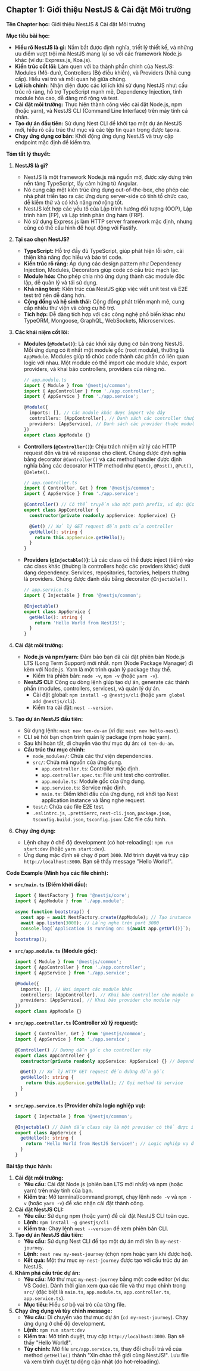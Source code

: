 ## Chapter 1: Giới thiệu NestJS & Cài đặt Môi trường

**Tên Chapter học:** Giới thiệu NestJS & Cài đặt Môi trường

**Mục tiêu bài học:**

* **Hiểu rõ NestJS là gì:** Nắm bắt được định nghĩa, triết lý thiết kế, và những ưu điểm vượt trội mà NestJS mang lại so với các framework Node.js khác (ví dụ: Express.js, Koa.js).
* **Kiến trúc cốt lõi:** Làm quen với ba thành phần chính của NestJS: Modules (Mô-đun), Controllers (Bộ điều khiển), và Providers (Nhà cung cấp). Hiểu vai trò và mối quan hệ giữa chúng.
* **Lợi ích chính:** Nhận diện được các lợi ích khi sử dụng NestJS như: cấu trúc rõ ràng, hỗ trợ TypeScript mạnh mẽ, Dependency Injection, tính module hóa cao, dễ dàng mở rộng và test.
* **Cài đặt môi trường:** Thực hiện thành công việc cài đặt Node.js, npm (hoặc yarn), và NestJS CLI (Command Line Interface) trên máy tính cá nhân.
* **Tạo dự án đầu tiên:** Sử dụng Nest CLI để khởi tạo một dự án NestJS mới, hiểu rõ cấu trúc thư mục và các tệp tin quan trọng được tạo ra.
* **Chạy ứng dụng cơ bản:** Khởi động ứng dụng NestJS và truy cập endpoint mặc định để kiểm tra.

**Tóm tắt lý thuyết:**

1.  **NestJS là gì?**
    * NestJS là một framework Node.js mã nguồn mở, được xây dựng trên nền tảng TypeScript, lấy cảm hứng từ Angular.
    * Nó cung cấp một kiến trúc ứng dụng out-of-the-box, cho phép các nhà phát triển tạo ra các ứng dụng server-side có tính tổ chức cao, dễ kiểm thử và có khả năng mở rộng tốt.
    * NestJS kết hợp các yếu tố của Lập trình hướng đối tượng (OOP), Lập trình hàm (FP), và Lập trình phản ứng hàm (FRP).
    * Nó sử dụng Express.js làm HTTP server framework mặc định, nhưng cũng có thể cấu hình để hoạt động với Fastify.

2.  **Tại sao chọn NestJS?**
    * **TypeScript:** Hỗ trợ đầy đủ TypeScript, giúp phát hiện lỗi sớm, cải thiện khả năng đọc hiểu và bảo trì code.
    * **Kiến trúc rõ ràng:** Áp dụng các design pattern như Dependency Injection, Modules, Decorators giúp code có cấu trúc mạch lạc.
    * **Module hóa:** Cho phép chia nhỏ ứng dụng thành các module độc lập, dễ quản lý và tái sử dụng.
    * **Khả năng test:** Kiến trúc của NestJS giúp việc viết unit test và E2E test trở nên dễ dàng hơn.
    * **Cộng đồng và hệ sinh thái:** Cộng đồng phát triển mạnh mẽ, cung cấp nhiều thư viện và công cụ hỗ trợ.
    * **Tích hợp:** Dễ dàng tích hợp với các công nghệ phổ biến khác như TypeORM, Mongoose, GraphQL, WebSockets, Microservices.

3.  **Các khái niệm cốt lõi:**
    * **Modules (`@Module()`):** Là các khối xây dựng cơ bản trong NestJS. Mỗi ứng dụng có ít nhất một module gốc (root module), thường là `AppModule`. Modules giúp tổ chức code thành các phần có liên quan logic với nhau. Một module có thể import các module khác, export providers, và khai báo controllers, providers của riêng nó.
        ```typescript
        // app.module.ts
        import { Module } from '@nestjs/common';
        import { AppController } from './app.controller';
        import { AppService } from './app.service';

        @Module({
          imports: [], // Các module khác được import vào đây
          controllers: [AppController], // Danh sách các controller thuộc module này
          providers: [AppService], // Danh sách các provider thuộc module này
        })
        export class AppModule {}
        ```
    * **Controllers (`@Controller()`):** Chịu trách nhiệm xử lý các HTTP request đến và trả về response cho client. Chúng được định nghĩa bằng decorator `@Controller()` và các method handler được định nghĩa bằng các decorator HTTP method như `@Get()`, `@Post()`, `@Put()`, `@Delete()`.
        ```typescript
        // app.controller.ts
        import { Controller, Get } from '@nestjs/common';
        import { AppService } from './app.service';

        @Controller() // Có thể truyền vào một path prefix, ví dụ: @Controller('cats')
        export class AppController {
          constructor(private readonly appService: AppService) {}

          @Get() // Xử lý GET request đến path của controller
          getHello(): string {
            return this.appService.getHello();
          }
        }
        ```
    * **Providers (`@Injectable()`):** Là các class có thể được inject (tiêm) vào các class khác (thường là controllers hoặc các providers khác) dưới dạng dependency. Services, repositories, factories, helpers thường là providers. Chúng được đánh dấu bằng decorator `@Injectable()`.
        ```typescript
        // app.service.ts
        import { Injectable } from '@nestjs/common';

        @Injectable()
        export class AppService {
          getHello(): string {
            return 'Hello World from NestJS!';
          }
        }
        ```

4.  **Cài đặt môi trường:**
    * **Node.js và npm/yarn:** Đảm bảo bạn đã cài đặt phiên bản Node.js LTS (Long Term Support) mới nhất. npm (Node Package Manager) đi kèm với Node.js. Yarn là một trình quản lý package thay thế.
        * Kiểm tra phiên bản: `node -v`, `npm -v` (hoặc `yarn -v`).
    * **NestJS CLI:** Công cụ dòng lệnh giúp tạo dự án, generate các thành phần (modules, controllers, services), và quản lý dự án.
        * Cài đặt global: `npm install -g @nestjs/cli` (hoặc `yarn global add @nestjs/cli`).
        * Kiểm tra cài đặt: `nest --version`.

5.  **Tạo dự án NestJS đầu tiên:**
    * Sử dụng lệnh: `nest new ten-du-an` (ví dụ: `nest new hello-nest`).
    * CLI sẽ hỏi bạn chọn trình quản lý package (npm hoặc yarn).
    * Sau khi hoàn tất, di chuyển vào thư mục dự án: `cd ten-du-an`.
    * **Cấu trúc thư mục chính:**
        * `node_modules/`: Chứa các thư viện dependencies.
        * `src/`: Chứa mã nguồn của ứng dụng.
            * `app.controller.ts`: Controller mặc định.
            * `app.controller.spec.ts`: File unit test cho controller.
            * `app.module.ts`: Module gốc của ứng dụng.
            * `app.service.ts`: Service mặc định.
            * `main.ts`: Điểm khởi đầu của ứng dụng, nơi khởi tạo Nest application instance và lắng nghe request.
        * `test/`: Chứa các file E2E test.
        * `.eslintrc.js`, `.prettierrc`, `nest-cli.json`, `package.json`, `tsconfig.build.json`, `tsconfig.json`: Các file cấu hình.

6.  **Chạy ứng dụng:**
    * Lệnh chạy ở chế độ development (có hot-reloading): `npm run start:dev` (hoặc `yarn start:dev`).
    * Ứng dụng mặc định sẽ chạy ở port `3000`. Mở trình duyệt và truy cập `http://localhost:3000`. Bạn sẽ thấy message "Hello World!".

**Code Example (Minh họa các file chính):**

* **`src/main.ts` (Điểm khởi đầu):**
    ```typescript
    import { NestFactory } from '@nestjs/core';
    import { AppModule } from './app.module';

    async function bootstrap() {
      const app = await NestFactory.create(AppModule); // Tạo instance của Nest application
      await app.listen(3000); // Lắng nghe trên port 3000
      console.log(`Application is running on: ${await app.getUrl()}`);
    }
    bootstrap();
    ```

* **`src/app.module.ts` (Module gốc):**
    ```typescript
    import { Module } from '@nestjs/common';
    import { AppController } from './app.controller';
    import { AppService } from './app.service';

    @Module({
      imports: [], // Nơi import các module khác
      controllers: [AppController], // Khai báo controller cho module này
      providers: [AppService], // Khai báo provider cho module này
    })
    export class AppModule {}
    ```

* **`src/app.controller.ts` (Controller xử lý request):**
    ```typescript
    import { Controller, Get } from '@nestjs/common';
    import { AppService } from './app.service';

    @Controller() // Đường dẫn gốc cho controller này
    export class AppController {
      constructor(private readonly appService: AppService) {} // Dependency Injection AppService

      @Get() // Xử lý HTTP GET request đến đường dẫn gốc
      getHello(): string {
        return this.appService.getHello(); // Gọi method từ service
      }
    }
    ```

* **`src/app.service.ts` (Provider chứa logic nghiệp vụ):**
    ```typescript
    import { Injectable } from '@nestjs/common';

    @Injectable() // Đánh dấu class này là một provider có thể được inject
    export class AppService {
      getHello(): string {
        return 'Hello World from NestJS Service!'; // Logic nghiệp vụ đơn giản
      }
    }
    ```

**Bài tập thực hành:**

1.  **Cài đặt môi trường:**
    * **Yêu cầu:** Cài đặt Node.js (phiên bản LTS mới nhất) và npm (hoặc yarn) trên máy tính của bạn.
    * **Kiểm tra:** Mở terminal/command prompt, chạy lệnh `node -v` và `npm -v` (hoặc `yarn -v`) để xác nhận cài đặt thành công.
2.  **Cài đặt NestJS CLI:**
    * **Yêu cầu:** Sử dụng npm (hoặc yarn) để cài đặt NestJS CLI toàn cục.
    * **Lệnh:** `npm install -g @nestjs/cli`
    * **Kiểm tra:** Chạy lệnh `nest --version` để xem phiên bản CLI.
3.  **Tạo dự án NestJS đầu tiên:**
    * **Yêu cầu:** Sử dụng Nest CLI để tạo một dự án mới tên là `my-nest-journey`.
    * **Lệnh:** `nest new my-nest-journey` (chọn npm hoặc yarn khi được hỏi).
    * **Kết quả:** Một thư mục `my-nest-journey` được tạo với cấu trúc dự án NestJS.
4.  **Khám phá cấu trúc dự án:**
    * **Yêu cầu:** Mở thư mục `my-nest-journey` bằng một code editor (ví dụ: VS Code). Dành thời gian xem qua các file và thư mục chính trong `src/` (đặc biệt là `main.ts`, `app.module.ts`, `app.controller.ts`, `app.service.ts`).
    * **Mục tiêu:** Hiểu sơ bộ vai trò của từng file.
5.  **Chạy ứng dụng và tùy chỉnh message:**
    * **Yêu cầu:** Di chuyển vào thư mục dự án (`cd my-nest-journey`). Chạy ứng dụng ở chế độ development.
    * **Lệnh:** `npm run start:dev`
    * **Kiểm tra:** Mở trình duyệt, truy cập `http://localhost:3000`. Bạn sẽ thấy "Hello World!".
    * **Tùy chỉnh:** Mở file `src/app.service.ts`, thay đổi chuỗi trả về của method `getHello()` thành "Xin chào thế giới cùng NestJS!". Lưu file và xem trình duyệt tự động cập nhật (do hot-reloading).
